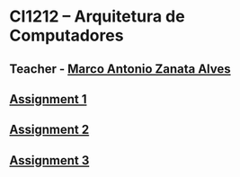 # CI1212 – Arquitetura de Computadores

## Teacher - [Marco Antonio Zanata Alves](https://scholar.google.com.br/citations?user=zhYsRbcAAAAJ&hl=pt-BR)

## [Assignment 1](https://github.com/Eduardo-Kaluf/arquitetura/tree/main/trab1)

## [Assignment 2](https://github.com/Eduardo-Kaluf/arquitetura/tree/main/trab2)

## [Assignment 3](https://github.com/Eduardo-Kaluf/arquitetura/tree/main/trab3)
